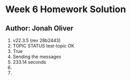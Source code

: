 # Week 6 Homework Solution
## Author: Jonah Oliver
   
1. v22.3.5 (rev 28b2443)
2. TOPIC       STATUS
test-topic  OK
3. True
4. Sending the messages
5. 233.14 seconds
6.
7.
